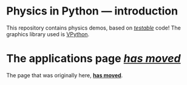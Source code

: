 # Physics in Python &mdash; introduction

This repository contains physics demos, based on 
[_testable_](https://medium.com/ns-techblog/tdd-or-how-i-learned-to-stop-worrying-and-love-writing-tests-ef7314470305) code! 
The graphics library used is [VPython](https://vpython.org/).

# The applications page [*has moved*](https://www.hendrikse.name/science/)

The page that was originally here, [**has moved**](https://www.hendrikse.name/science/).
